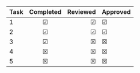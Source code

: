 | Task      | Completed         | Reviewed | Approved
| ------------- |:-------------:| -----:| ------ 
| 1   | &#x2611; | &#x2611; | &#x2611; |
| 2      | &#x2611;      |   &#x2611; | &#x2611; |
| 3 | &#x2611;      |    &#x2612; | &#x2612; |
| 4 | &#x2612;     |    &#x2612; | &#x2612; |
| 5 | &#x2612;    |    &#x2612; | &#x2612; |


